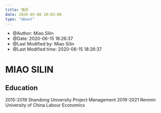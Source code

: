 ```yaml
---
title: 简历
date: 2020-05-08 20:03:00
type: "about"
---
```


 * @Author: Miao Silin 
 * @Date: 2020-06-15 18:26:37 
 * @Last Modified by:   Miao Silin 
 * @Last Modified time: 2020-06-15 18:26:37 

# MIAO SILIN 
## Education
2015-2019 Shandong University Project Management
2019-2021 Renmin University of China Labour Economics

